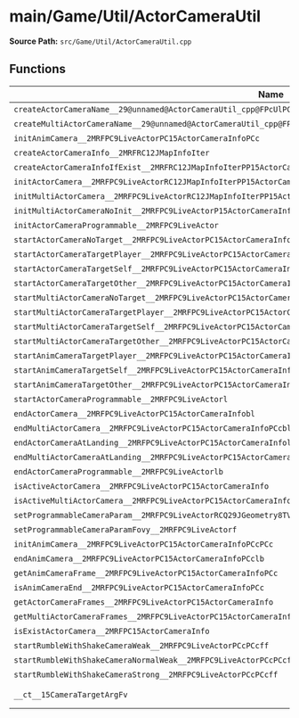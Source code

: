 # main/Game/Util/ActorCameraUtil

**Source Path:** `src/Game/Util/ActorCameraUtil.cpp`

## Functions

| Name | Address | Match % |
|------|---------|---------|
| `createActorCameraName__29@unnamed@ActorCameraUtil_cpp@FPcUlPC9LiveActorPC15ActorCameraInfo` | `0x803BDA7C` | :x: (0.0%) |
| `createMultiActorCameraName__29@unnamed@ActorCameraUtil_cpp@FPcUlPC9LiveActorPC15ActorCameraInfoPCc` | `0x803BDAB8` | :x: (0.0%) |
| `initAnimCamera__2MRFPC9LiveActorPC15ActorCameraInfoPCc` | `0x803BDAF4` | :x: (0.0%) |
| `createActorCameraInfo__2MRFRC12JMapInfoIter` | `0x803BDB8C` | :x: (0.0%) |
| `createActorCameraInfoIfExist__2MRFRC12JMapInfoIterPP15ActorCameraInfo` | `0x803BDBCC` | :x: (0.0%) |
| `initActorCamera__2MRFPC9LiveActorRC12JMapInfoIterPP15ActorCameraInfo` | `0x803BDC40` | :x: (0.0%) |
| `initMultiActorCamera__2MRFPC9LiveActorRC12JMapInfoIterPP15ActorCameraInfoPCc` | `0x803BDC48` | :x: (0.0%) |
| `initMultiActorCameraNoInit__2MRFPC9LiveActorP15ActorCameraInfoPCc` | `0x803BDCBC` | :x: (0.0%) |
| `initActorCameraProgrammable__2MRFPC9LiveActor` | `0x803BDD40` | :x: (0.0%) |
| `startActorCameraNoTarget__2MRFPC9LiveActorPC15ActorCameraInfol` | `0x803BDD48` | :x: (0.0%) |
| `startActorCameraTargetPlayer__2MRFPC9LiveActorPC15ActorCameraInfol` | `0x803BDDA0` | :x: (0.0%) |
| `startActorCameraTargetSelf__2MRFPC9LiveActorPC15ActorCameraInfol` | `0x803BDE00` | :x: (0.0%) |
| `startActorCameraTargetOther__2MRFPC9LiveActorPC15ActorCameraInfoRC15CameraTargetArgl` | `0x803BDE5C` | :x: (0.0%) |
| `startMultiActorCameraNoTarget__2MRFPC9LiveActorPC15ActorCameraInfoPCcl` | `0x803BDE6C` | :x: (0.0%) |
| `startMultiActorCameraTargetPlayer__2MRFPC9LiveActorPC15ActorCameraInfoPCcl` | `0x803BDEC8` | :x: (0.0%) |
| `startMultiActorCameraTargetSelf__2MRFPC9LiveActorPC15ActorCameraInfoPCcl` | `0x803BDF2C` | :x: (0.0%) |
| `startMultiActorCameraTargetOther__2MRFPC9LiveActorPC15ActorCameraInfoPCcRC15CameraTargetArgl` | `0x803BDF8C` | :x: (0.0%) |
| `startAnimCameraTargetPlayer__2MRFPC9LiveActorPC15ActorCameraInfoPCclf` | `0x803BE02C` | :x: (0.0%) |
| `startAnimCameraTargetSelf__2MRFPC9LiveActorPC15ActorCameraInfoPCclf` | `0x803BE0BC` | :x: (0.0%) |
| `startAnimCameraTargetOther__2MRFPC9LiveActorPC15ActorCameraInfoPCcRC15CameraTargetArglf` | `0x803BE148` | :x: (0.0%) |
| `startActorCameraProgrammable__2MRFPC9LiveActorl` | `0x803BE1C8` | :x: (0.0%) |
| `endActorCamera__2MRFPC9LiveActorPC15ActorCameraInfobl` | `0x803BE1D0` | :x: (0.0%) |
| `endMultiActorCamera__2MRFPC9LiveActorPC15ActorCameraInfoPCcbl` | `0x803BE1E0` | :x: (0.0%) |
| `endActorCameraAtLanding__2MRFPC9LiveActorPC15ActorCameraInfol` | `0x803BE280` | :x: (0.0%) |
| `endMultiActorCameraAtLanding__2MRFPC9LiveActorPC15ActorCameraInfoPCcl` | `0x803BE28C` | :x: (0.0%) |
| `endActorCameraProgrammable__2MRFPC9LiveActorlb` | `0x803BE320` | :x: (0.0%) |
| `isActiveActorCamera__2MRFPC9LiveActorPC15ActorCameraInfo` | `0x803BE328` | :x: (0.0%) |
| `isActiveMultiActorCamera__2MRFPC9LiveActorPC15ActorCameraInfoPCc` | `0x803BE330` | :x: (0.0%) |
| `setProgrammableCameraParam__2MRFPC9LiveActorRCQ29JGeometry8TVec3<f>RCQ29JGeometry8TVec3<f>RCQ29JGeometry8TVec3<f>` | `0x803BE3B0` | :x: (0.0%) |
| `setProgrammableCameraParamFovy__2MRFPC9LiveActorf` | `0x803BE3BC` | :x: (0.0%) |
| `initAnimCamera__2MRFPC9LiveActorPC15ActorCameraInfoPCcPCc` | `0x803BE3C4` | :x: (0.0%) |
| `endAnimCamera__2MRFPC9LiveActorPC15ActorCameraInfoPCclb` | `0x803BE454` | :x: (0.0%) |
| `getAnimCameraFrame__2MRFPC9LiveActorPC15ActorCameraInfoPCc` | `0x803BE4C4` | :x: (0.0%) |
| `isAnimCameraEnd__2MRFPC9LiveActorPC15ActorCameraInfoPCc` | `0x803BE518` | :x: (0.0%) |
| `getActorCameraFrames__2MRFPC9LiveActorPC15ActorCameraInfo` | `0x803BE56C` | :x: (0.0%) |
| `getMultiActorCameraFrames__2MRFPC9LiveActorPC15ActorCameraInfoPCc` | `0x803BE574` | :x: (0.0%) |
| `isExistActorCamera__2MRFPC15ActorCameraInfo` | `0x803BE5F4` | :x: (0.0%) |
| `startRumbleWithShakeCameraWeak__2MRFPC9LiveActorPCcPCcff` | `0x803BE618` | :x: (0.0%) |
| `startRumbleWithShakeCameraNormalWeak__2MRFPC9LiveActorPCcPCcff` | `0x803BE6B0` | :x: (0.0%) |
| `startRumbleWithShakeCameraStrong__2MRFPC9LiveActorPCcPCcff` | `0x803BE748` | :x: (0.0%) |
| `__ct__15CameraTargetArgFv` | `0x803BE7E0` | :white_check_mark: (100.0%) |